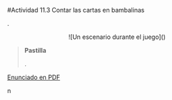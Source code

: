 #Actividad 11.3 Contar las cartas en bambalinas

.

<center>
![Un escenario durante el juego]()
</center>

> **Pastilla**
>
> .

[Enunciado en PDF][PDF]

[PDF]: https://raw.githubusercontent.com/gobstones/laprogramacionysudidactica2/master/Proyectos/11.Primitivas%20m%C3%ADnimas%20de%20listas/11.3.Contar%20las%20cartas%20en%20bambalinas/resources/description.pdf "Enunciado de 'Contar las cartas en bambalinas' en PDF"
n